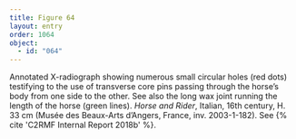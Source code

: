 ```yaml
---
title: Figure 64
layout: entry
order: 1064
object:
  - id: "064"
---
```


Annotated X-radiograph showing numerous small circular holes (red dots) testifying to the use of transverse core pins passing through the horse’s body from one side to the other. See also the long wax joint running the length of the horse (green lines). *Horse and Rider*, Italian, 16th century, H. 33 cm (Musée des Beaux-Arts d’Angers, France, inv. 2003-1-182). See {% cite 'C2RMF Internal Report 2018b' %}.
